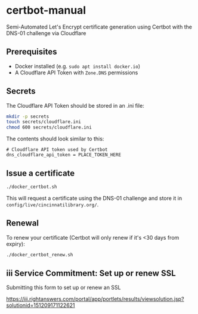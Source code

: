 # certbot-manual

Semi-Automated Let's Encrypt certificate generation using Certbot with the DNS-01 challenge via Cloudflare

## Prerequisites

- Docker installed (e.g. `sudo apt install docker.io`)
- A Cloudflare API Token with `Zone.DNS` permissions

## Secrets

The Cloudflare API Token should be stored in an .ini file:

```bash
mkdir -p secrets
touch secrets/cloudflare.ini
chmod 600 secrets/cloudflare.ini
```

The contents should look similar to this:

```text
# Cloudflare API token used by Certbot
dns_cloudflare_api_token = PLACE_TOKEN_HERE
```

## Issue a certificate
```bash
./docker_certbot.sh
```

This will request a certificate using the DNS-01 challenge and store it in `config/live/cincinnatilibrary.org/`.


## Renewal

To renew your certificate (Certbot will only renew if it's <30 days from expiry):

```bash
./docker_certbot_renew.sh
```

## iii Service Commitment: Set up or renew SSL

Submitting this form to set up or renew an SSL

https://iii.rightanswers.com/portal/app/portlets/results/viewsolution.jsp?solutionid=151209171122621



